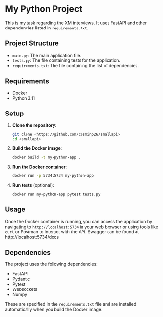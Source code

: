 # My Python Project

This is my task regarding the XM interviews. It uses FastAPI and other dependencies listed in `requirements.txt`.

## Project Structure

- `main.py`: The main application file.
- `tests.py`: The file containing tests for the application.
- `requirements.txt`: The file containing the list of dependencies.

## Requirements

- Docker
- Python 3.11

## Setup

1. **Clone the repository**:

    ```bash
    git clone <https://github.com/cosminp26/smallapi>
    cd <smallapi>
    ```

2. **Build the Docker image**:

    ```bash
    docker build -t my-python-app .
    ```

3. **Run the Docker container**:

    ```bash
    docker run -p 5734:5734 my-python-app
    ```

4. **Run tests** (optional):

    ```bash
    docker run my-python-app pytest tests.py
    ```

## Usage

Once the Docker container is running, you can access the application by navigating to `http://localhost:5734` in your web browser or using tools like `curl` or Postman to interact with the API.
Swagger can be found at http://localhost:5734/docs

## Dependencies

The project uses the following dependencies:

- FastAPI
- Pydantic
- Pytest
- Websockets
- Numpy

These are specified in the `requirements.txt` file and are installed automatically when you build the Docker image.
